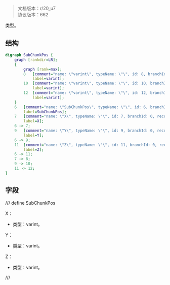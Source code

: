# <!-- md:samp SubChunkPos -->

> 文档版本：r/20_u7<br/>协议版本：662

<!-- md:samp SubChunkPos -->类型。

## 结构

```dot
digraph SubChunkPos {
	graph [rankdir=LR];
	{
		graph [rank=max];
		8	[comment="name: \"varint\", typeName: \"\", id: 8, branchId: 0, recurseId: -1, attributes: 512, notes: \"\"",
			label=varint];
		10	[comment="name: \"varint\", typeName: \"\", id: 10, branchId: 0, recurseId: -1, attributes: 512, notes: \"\"",
			label=varint];
		12	[comment="name: \"varint\", typeName: \"\", id: 12, branchId: 0, recurseId: -1, attributes: 512, notes: \"\"",
			label=varint];
	}
	6	[comment="name: \"SubChunkPos\", typeName: \"\", id: 6, branchId: 0, recurseId: -1, attributes: 0, notes: \"\"",
		label=SubChunkPos];
	7	[comment="name: \"X\", typeName: \"\", id: 7, branchId: 0, recurseId: -1, attributes: 0, notes: \"\"",
		label=X];
	6 -> 7;
	9	[comment="name: \"Y\", typeName: \"\", id: 9, branchId: 0, recurseId: -1, attributes: 0, notes: \"\"",
		label=Y];
	6 -> 9;
	11	[comment="name: \"Z\", typeName: \"\", id: 11, branchId: 0, recurseId: -1, attributes: 0, notes: \"\"",
		label=Z];
	6 -> 11;
	7 -> 8;
	9 -> 10;
	11 -> 12;
}

```

## 字段

/// define
SubChunkPos

X：<!-- md:samp varint -->

- 类型：varint。

Y：<!-- md:samp varint -->

- 类型：varint。

Z：<!-- md:samp varint -->

- 类型：varint。


///
